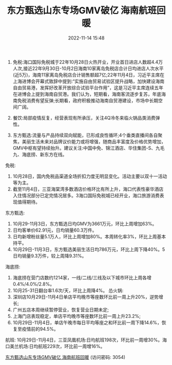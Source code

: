 ﻿---
title: 东方甄选山东专场GMV破亿 海南航班回暖
date: 2022-11-14 15:48
tags:
- 免税
updated: 1970-01-01 08:00:00
---

1. 免税:海口国际免税城于22年10月28日火热开业，开业首日进店人数超4.4万人次,接近22年9月30日-10月2日海南10家离岛免税店合计日均进店人次水平(近5万)，海南11家离岛免税店合计销售额超7亿;22年11月4日，习近平主席在上海进博会开幕式致辞中提到:“实施自由贸易试验区提升战略，加快建设海南自由贸易港，发挥好改革开放综合试验平台作用”，这是习近平主席连续五年在进博会上提到海南自贸港。我们认为，短期看，海南客流逐步复苏，年底海南免税消费有望反弹;长期看，政府积极推动海南自贸港建设，市场中长期空间广阔。

2. 餐饮:局部疫情反复，经营表现有所承压，关注4Q冷冬来临火锅品类消费弹性。
3. 东方甄选:流量与产品持续双向赋能，已形成良性循环;4个垂类直播间各自聚焦，美丽生活未来对品牌议价能力或将增强，随商品丰富度及价格优势增加，GMV中枢有望持续抬升。建议关注:中国中免、锦江酒店、华住集团-S、九毛九、海底捞、新东方在线。

免税:
1. 10月28日，国内免税品渠道全场折扣力度无明显变化。活动主要以双十一活动等为主。
2. 截至11月4日，三亚海棠湾多数酒店价格环比有所上升，海口代表性豪华酒店入住情况部分已定完情况居多。3海口国际免税城已经开业，海口旅游消费表现值得期待。
<!-- more -->

东方甄选:
1. 10月29-11月3日，东方甄选日均GMV为3661万元，环比上周增加63%。
2. 日均客单价62.91元，日均销量60.3万件。
3. 日均新增粉丝量5.1万人，环比上周增加80%。本周转化率3%，环比上周基本持平。
4. 10月29日-11月3日，东方甄选美丽生活日均786万元，环比上周下降40%。5日均销量9.3万件，较上周降9.31%。

海底捞:
1. 海底捞在营门店数约1214家，一线/二线/三线及以下城市环比上周各增0.4%/4.0%/2.8%。
2. 10月25-31日翻台率1.6次/天，环比上周降4%。
怂火锅:
1. 深圳店10月29日-11月4日单店平均晚市等座数环比前一周上升20%，逆势增长;
2. 广州五店本周继续暂停营业，恢复营业日期未定;
3. 上海门店表现稳定，单店平均晚市等座数环比前一周上升23.2%;
4. 10月29日-11月4日，单店午晚市每日平均等座之和环比前一周下降14.6%，恢复至疫情前的94.5%。

航班:
10月29日-11月4日，三亚凤凰机场:日均航班198次，环比前一周增30%。海口美兰机场:日均航班229次，环比前一周增16%。

[东方甄选山东专场GMV破亿 海南航班回暖](https://url12.ctfile.com/f/3948612-723542679-a934ac?p=3054)
(访问密码: 3054)
